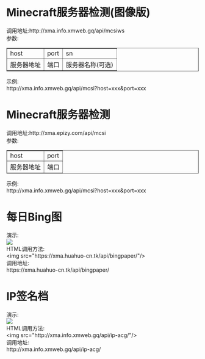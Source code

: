 <h1>Minecraft服务器检测(图像版)</h1>
调用地址:http://xma.info.xmweb.gq/api/mcsiws<br />
参数:<br />
<table border="1">
<tr>
 <td>host</td>
 <td>port</td>
 <td>sn</td>
</tr>
<tr>
 <td>服务器地址</td>
 <td>端口</td>
 <td>服务器名称(可选)</td>
</tr>
</table>
示例:<br />http://xma.info.xmweb.gq/api/mcsi?host=xxx&port=xxx
<h1>Minecraft服务器检测</h1>
调用地址:http://xma.epizy.com/api/mcsi<br />
参数:<br />
<table border="1">
<tr>
 <td>host</td>
 <td>port</td>
</tr>
<tr>
 <td>服务器地址</td>
 <td>端口</td>
</tr>
</table>
示例:<br />http://xma.info.xmweb.gq/api/mcsi?host=xxx&port=xxx
<h1>每日Bing图</h1>
 <p>演示:<br />
  <img src="https://xma.huahuo-cn.tk/api/bingpaper/"/><br />
  HTML调用方法:<br />
  &lt;img src=&quot;https://xma.huahuo-cn.tk/api/bingpaper/&quot;/&gt;<br />
  调用地址:<br />
  https://xma.huahuo-cn.tk/api/bingpaper/<br />
 </p>
<h1>IP签名档</h1>
 <p>演示:<br />
  <img src="http://xma.info.xmweb.gq/api/ip-acg/"/><br />
  HTML调用方法:<br />
  &lt;img src=&quot;http://xma.info.xmweb.gq/api/ip-acg/&quot;/&gt;<br />
  调用地址:<br />
  http://xma.info.xmweb.gq/api/ip-acg/<br />
 </p>
